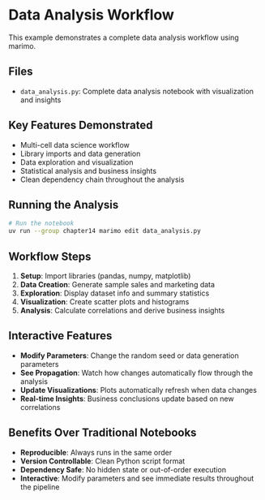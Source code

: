 # Data Analysis Workflow

This example demonstrates a complete data analysis workflow using marimo.

## Files
- `data_analysis.py`: Complete data analysis notebook with visualization and insights

## Key Features Demonstrated
- Multi-cell data science workflow
- Library imports and data generation
- Data exploration and visualization  
- Statistical analysis and business insights
- Clean dependency chain throughout the analysis

## Running the Analysis

```bash
# Run the notebook
uv run --group chapter14 marimo edit data_analysis.py
```

## Workflow Steps

1. **Setup**: Import libraries (pandas, numpy, matplotlib)
2. **Data Creation**: Generate sample sales and marketing data
3. **Exploration**: Display dataset info and summary statistics
4. **Visualization**: Create scatter plots and histograms  
5. **Analysis**: Calculate correlations and derive business insights

## Interactive Features

- **Modify Parameters**: Change the random seed or data generation parameters
- **See Propagation**: Watch how changes automatically flow through the analysis
- **Update Visualizations**: Plots automatically refresh when data changes
- **Real-time Insights**: Business conclusions update based on new correlations

## Benefits Over Traditional Notebooks

- **Reproducible**: Always runs in the same order
- **Version Controllable**: Clean Python script format
- **Dependency Safe**: No hidden state or out-of-order execution
- **Interactive**: Modify parameters and see immediate results throughout the pipeline